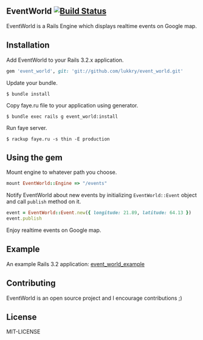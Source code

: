 EventWorld [![Build Status](https://secure.travis-ci.org/lukkry/event_world.png?branch=master)](http://travis-ci.org/lukkry/event_world)
---------
EventWorld is a Rails Engine which displays realtime events on Google map.

Installation
-----------
Add EventWorld to your Rails 3.2.x application.

```ruby
gem 'event_world', git: 'git://github.com/lukkry/event_world.git'
```

Update your bundle.

    $ bundle install

Copy faye.ru file to your application using generator.

    $ bundle exec rails g event_world:install
    
Run faye server.

    $ rackup faye.ru -s thin -E production

Using the gem
------------
Mount engine to whatever path you choose.

```ruby
mount EventWorld::Engine => "/events"
```

Notify EventWorld about new events by initializing `EventWorld::Event` object and call `publish` method on it.

```ruby
event = EventWorld::Event.new({ longitude: 21.89, latitude: 64.13 })
event.publish
```

Enjoy realtime events on Google map.

Example
-------
An example Rails 3.2 application: [event_world_example](http://github.com/lukkry/event_world_example)

Contributing
-----------
EventWorld is an open source project and I encourage contributions ;)

License
-------
MIT-LICENSE
